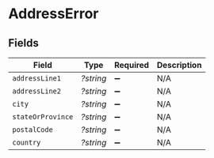 # AddressError


## Fields

| Field              | Type               | Required           | Description        |
| ------------------ | ------------------ | ------------------ | ------------------ |
| `addressLine1`     | *?string*          | :heavy_minus_sign: | N/A                |
| `addressLine2`     | *?string*          | :heavy_minus_sign: | N/A                |
| `city`             | *?string*          | :heavy_minus_sign: | N/A                |
| `stateOrProvince`  | *?string*          | :heavy_minus_sign: | N/A                |
| `postalCode`       | *?string*          | :heavy_minus_sign: | N/A                |
| `country`          | *?string*          | :heavy_minus_sign: | N/A                |